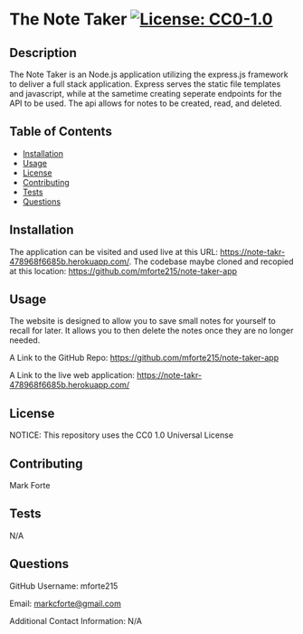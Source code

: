 # The Note Taker [![License: CC0-1.0](https://licensebuttons.net/l/zero/1.0/80x15.png)](http://creativecommons.org/publicdomain/zero/1.0/)

## Description

The Note Taker is an Node.js application utilizing the express.js framework to deliver a full stack application. Express serves the static file templates and javascript, while at the sametime creating seperate endpoints for the API to be used. The api allows for notes to be created, read, and deleted.

## Table of Contents

- [Installation](#installation)
- [Usage](#usage)
- [License](#license)
- [Contributing](#contributing)
- [Tests](#tests)
- [Questions](#questions)

## Installation

The application can be visited and used live at this URL: https://note-takr-478968f6685b.herokuapp.com/. The codebase maybe cloned and recopied at this location: https://github.com/mforte215/note-taker-app

## Usage

The website is designed to allow you to save small notes for yourself to recall for later. It allows you to then delete the notes once they are no longer needed.

A Link to the GitHub Repo: https://github.com/mforte215/note-taker-app

A Link to the live web application: https://note-takr-478968f6685b.herokuapp.com/

## License

NOTICE: This repository uses the CC0 1.0 Universal License

## Contributing

Mark Forte

## Tests

N/A

## Questions

GitHub Username: mforte215

Email: markcforte@gmail.com

Additional Contact Information: N/A
